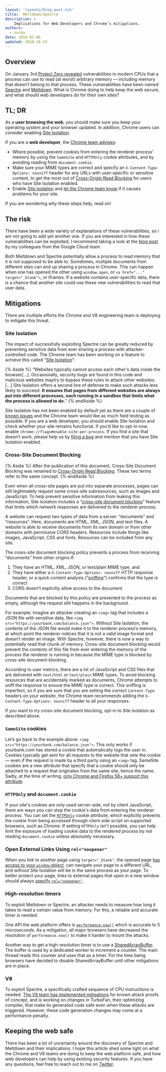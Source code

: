 ```yaml
---
layout: 'layouts/blog-post.njk'
title:  Meltdown/Spectre
description: >
    Implications for Web Developers and Chrome’s mitigations.
authors:
  - surma
date: 2018-02-06
updated: 2018-10-23
---
```



## Overview

On January 3rd [Project Zero
revealed](https://googleprojectzero.blogspot.com/2018/01/reading-privileged-memory-with-side.html)
vulnerabilities in modern CPUs that a process can use to read (at worst)
arbitrary memory — including memory that doesn’t belong to that process. These
vulnerabilities have been named [Spectre](https://spectreattack.com/spectre.pdf)
and [Meltdown](https://meltdownattack.com/meltdown.pdf). What is Chrome doing to
help keep the web secure, and what should web developers do for their own sites?

## TL; DR

As a **user browsing the web**, you should make sure you keep your operating
system and your browser updated. In addition, Chrome users can consider enabling
[Site Isolation](https://support.google.com/chrome/answer/7623121).

If you are a **web developer**, the [Chrome team
advises](https://www.chromium.org/Home/chromium-security/ssca):

* Where possible, prevent cookies from entering the renderer process' memory by
  using the `SameSite` and `HTTPOnly` cookie attributes, and by avoiding reading
  from `document.cookie`.
* Make sure your MIME types are correct and specify an `X-Content-Type-Options:
  nosniff` header for any URLs with user-specific or sensitive content, to get
  the most out of [Cross-Origin Read
  Blocking](/web/updates/2018/07/site-isolation#corb) for users who have Site
  Isolation enabled.
* Enable [Site
  Isolation](https://www.chromium.org/Home/chromium-security/site-isolation) and
  [let the Chrome team know](http://crbug.com/new) if it causes problems for
  your site.

If you are wondering _why_ these steps help, read on!

## The risk

There have been a wide variety of explanations of these vulnerabilities, so I am
not going to add yet another one. If you are interested in how these
vulnerabilities can be exploited, I recommend taking a look at the [blog
post](https://blog.google/topics/google-cloud/answering-your-questions-about-meltdown-and-spectre/)
by my colleagues from the Google Cloud team.

Both Meltdown and Spectre potentially allow a process to read memory that it is
not supposed to be able to. Sometimes, multiple documents from different sites
can end up sharing a process in Chrome. This can happen when one has opened the
other using `window.open`, or `<a href="..." target="_blank">`, or iframes. If a
website contains user-specific data, there is a chance that another site could
use these new vulnerabilities to read that user data.


## Mitigations

There are multiple efforts the Chrome and V8 engineering team is deploying to mitigate this threat.

### Site Isolation

The impact of successfully exploiting Spectre can be greatly reduced by
preventing sensitive data from ever sharing a process with attacker-controlled
code. The Chrome team has been working on a feature to achieve this called
“[Site
Isolation](https://www.chromium.org/Home/chromium-security/site-isolation)”:

{% Aside %}
“Websites typically cannot access each other's data inside the browser[...].
Occasionally, security bugs are found in this code and malicious websites maytry to bypass these rules to attack other websites. [...] Site Isolation
offers a second line of defense to make such attacks less likely to succeed.
**It ensures that pages from different websites are always put into different
processes, each running in a sandbox that limits what the process is allowed
to do.**”
{% endAside %}

Site Isolation has not been enabled by default yet as there are a couple of
[known
issues](https://www.chromium.org/Home/chromium-security/site-isolation#TOC-Known-Issues)
and the Chrome team would like as much field testing as possible. If you are a
web developer, you should enable Site Isolation and check whether your site
remains functional. If you’d like to opt-in now, enable
`chrome://flags#enable-site-per-process`. If you find a site that doesn’t work,
please help us by [filing a bug](https://crbug.com/new) and mention that you
have Site Isolation enabled.

### Cross-Site Document Blocking

{% Aside %}
After the publication of this document, Cross-Site Document Blocking was
renamed to [Cross-Origin Read
Blocking](/blog/site-isolation/#corb). These two terms refer to
the same concept.
{% endAside %}

Even when all cross-site pages are put into separate processes, pages can still
legitimately request some cross-site subresources, such as images and
JavaScript. To help prevent sensitive information from leaking this information,
Site Isolation includes a “[cross-site document
blocking](https://www.chromium.org/developers/design-documents/blocking-cross-site-documents)”
feature that limits which network responses are delivered to the renderer
process.

A website can request two types of data from a server: “documents” and
“resources”. Here, documents are HTML, XML, JSON, and text files. A website is
able to receive documents from its own domain or from other domains with
permissive CORS headers. Resources include things like images, JavaScript, CSS
and fonts. Resources can be included from any site.

The cross-site document blocking policy prevents a process from receiving
“documents” from other origins if:

1. They have an HTML, XML, JSON, or text/plain MIME type, and
1. They have either a `X-Content-Type-Options: nosniff` HTTP response header, or
   a quick content analysis (“[sniffing](https://mimesniff.spec.whatwg.org/)”)
   confirms that the type is correct
1. CORS doesn’t explicitly allow access to the document

Documents that are blocked by this policy are presented to the process as empty,
although the request still happens in the background.

For example: Imagine an attacker creating an `<img>` tag that includes a JSON
file with sensitive data, like `<img src="https://yourbank.com/balance.json">`.
Without Site Isolation, the contents of the JSON file would make it to the
renderer process’s memory, at which point the renderer notices that it is not a
valid image format and doesn’t render an image. With Spectre, however, there is
now a way to potentially read that chunk of memory. Cross-site document blocking
would prevent the contents of this file from ever entering the memory of the
process the renderer is running in because the MIME type is blocked by
cross-site document blocking.

According to user metrics, there are a lot of JavaScript and CSS files that are
delivered with `text/html` or `text/plain` MIME types. To avoid blocking
resources that are accidentally marked as documents, Chrome attempts to sniff
the response to ensure the MIME type is correct. This sniffing is imperfect, so
if you are sure that you are setting the correct `Content-Type` headers on your
website, the Chrome team recommends adding the `X-Content-Type-Options: nosniff`
header to all your responses.

If you want to try cross-site document blocking, opt-in to Site Isolation as
described above.

### `SameSite` cookies

Let’s go back to the example above: `<img
src="https://yourbank.com/balance.json">`. This only works if yourbank.com has
stored a cookie that automatically logs the user in. Cookies typically get sent
for all requests to the website that sets the cookie — even if the request is
made by a third party using an `<img>` tag. SameSite cookies are a new attribute
that specify that a cookie should only be attached to a request that originates
from the same site, hence the name. Sadly, at the time of writing, [only Chrome
and Firefox 58+ support this
attribute](https://caniuse.com/#feat=same-site-cookie-attribute).

### `HTTPOnly` and `document.cookie`

If your site's cookies are only used server-side, not by client JavaScript,
there are ways you can stop the cookie's data from entering the renderer
process. You can set the [`HTTPOnly`](https://www.owasp.org/index.php/HttpOnly)
cookie attribute, which explicitly prevents the cookie from being accessed
through client side script on supported browsers, such as Chrome. If setting
`HTTPOnly` isn't possible, you can help limit the exposure of loading cookie
data to the rendered process by not reading `document.cookie` unless absolutely
necessary.

### Open External Links Using `rel="noopener"`

When you link to another page using `target="_blank"`, the opened page [has
access to your `window` object](https://mathiasbynens.github.io/rel-noopener/),
can navigate your page to a different URL, and without Site Isolation will be in
the same process as your page. To better protect your page, links to external
pages that open in a new window should always [specify
`rel="noopener"`](/docs/lighthouse/best-practices/external-anchors-use-rel-noopener).

### High-resolution timers

To exploit Meltdown or Spectre, an attacker needs to measure how long it takes
to read a certain value from memory. For this, a reliable and accurate timer is
needed.

One API the web platform offers is
[`performance.now()`](https://developer.mozilla.org/docs/Web/API/Performance/now)
which is accurate to 5 microseconds. As a mitigation, all major browsers have
decreased the resolution of `performance.now()` to make it harder to mount the
attacks.

Another way to get a high-resolution timer is to use a
[SharedArrayBuffer](https://developer.mozilla.org/docs/Web/JavaScript/Reference/Global_Objects/SharedArrayBuffer).
The buffer is used by a dedicated worker to increment a counter. The main thread
reads this counter and uses that as a timer. For the time being browsers have
decided to disable SharedArrayBuffer until other mitigations are in place.

### V8

To exploit Spectre, a specifically crafted sequence of CPU instructions is
needed. [The V8 team has implemented
mitigations](https://v8.dev/docs/untrusted-code-mitigations) for
known attack proofs of concept, and is working on changes in TurboFan, their
optimizing compiler, that make its generated code safe even when these attacks
are triggered. However, these code generation changes may come at a performance
penalty.

## Keeping the web safe

There has been a lot of uncertainty around the discovery of Spectre and Meltdown
and their implications. I hope this article shed some light on what the Chrome
and V8 teams are doing to keep the web platform safe, and how web developers can
help by using existing security features. If you have any questions, feel free
to reach out to me on [Twitter](https://twitter.com/dassurma).
